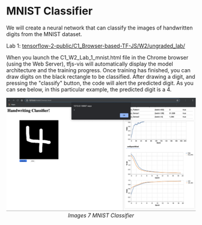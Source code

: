 # MNIST Classifier

We will create a neural network that can classify the images of handwritten digits from the MNIST dataset.

Lab 1: [tensorflow-2-public/C1_Browser-based-TF-JS/W2/ungraded_lab/](../../tensorflow-2-public/C1_Browser-based-TF-JS/W2/ungraded_lab/)

When you launch the C1_W2_Lab_1_mnist.html file in the Chrome browser (using the Web Server), tfjs-vis will automatically display the model architecture and the training progress. Once training has finished, you can draw digits on the black rectangle to be classified. After drawing a digit, and pressing the "classify" button, the code will alert the predicted digit. As you can see below, in this particular example, the predicted digit is a 4.

<p align="center">
    <img src="img/7-mnist-classifier.png" alt="mnist-classifier"> <br>
    <i>Images 7 MNIST Classifier</i>
</p>


